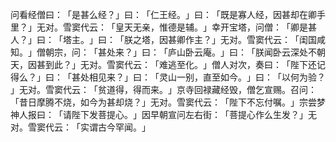 问看经僧曰：​「是甚么经？​」曰：​「仁王经。​」曰：​「既是寡人经，因甚却在卿手里？​」无对。雪窦代云：​「皇天无亲，惟德是辅。​」幸开宝塔，问僧：​「卿是甚人？​」曰：​「塔主。​」曰：​「朕之塔，因甚卿作主？​」无对。雪窦代云：​「闺国咸知。​」僧朝宗，问：​「甚处来？​」曰：​「庐山卧云庵。​」曰：​「朕闻卧云深处不朝天，因甚到此？​」无对。雪窦代云：​「难逃至化。​」僧人对次，奏曰：​「陛下还记得么？​」曰：​「甚处相见来？​」曰：​「灵山一别，直至如今。​」曰：​「以何为验？​」无对。雪窦代云：​「贫道得，得而来。​」京寺回禄藏经毁，僧乞宣赐。召问：​「昔日摩腾不烧，如今为甚却烧？​」无对。雪窦代云：​「陛下不忘付嘱。​」宗尝梦神人报曰：​「请陛下发菩提心。​」因早朝宣问左右街：​「菩提心作么生发？​」无对。雪窦代云：​「实谓古今罕闻。​」